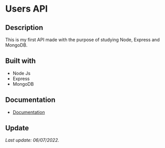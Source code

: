 # Users API

## Description

This is my first API made with the purpose of studying Node, Express and MongoDB.

## Built with

- Node Js
- Express
- MongoDB

## Documentation

- [Documentation]([https://expo.dev/@vicenbayugar/weather-app?serviceType=classic&di](https://documenter.getpostman.com/view/21281685/Uz5Gmb6y))

## Update

_Last update: 06/07/2022._
